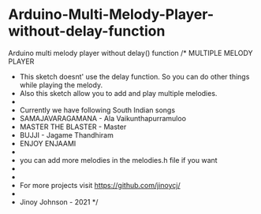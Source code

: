 # Arduino-Multi-Melody-Player-without-delay-function
 Arduino multi melody player without delay() function
/* MULTIPLE MELODY PLAYER
 * This sketch doesnt' use the delay function. So you can do other things while playing the melody.
 * Also this sketch allow you to add and play multiple melodies.
 * 
 * Currently we have following South Indian songs
 * SAMAJAVARAGAMANA - Ala Vaikunthapurramuloo
 * MASTER THE BLASTER - Master
 * BUJJI - Jagame Thandhiram
 * ENJOY ENJAAMI
 * 
 * you can add more melodies in the melodies.h file if you want
 * 
 * 
 * For more projects visit https://github.com/jinoycj/ 
 * 
 * Jinoy Johnson - 2021
 */
